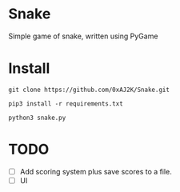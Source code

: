 # Snake
Simple game of snake, written using PyGame

# Install 

```git clone https://github.com/0xAJ2K/Snake.git```

```pip3 install -r requirements.txt```

```python3 snake.py```

# TODO

- [ ] Add scoring system plus save scores to a file.
- [ ] UI
